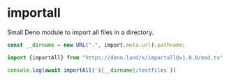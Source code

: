 # importall
Small Deno module to import all files in a directory.

```ts
const __dirname = new URL(".", import.meta.url).pathname;

import {importAll} from "https://deno.land/x/importall@v1.0.0/mod.ts"

console.log(await importAll(`${__dirname}/testfiles`))
```